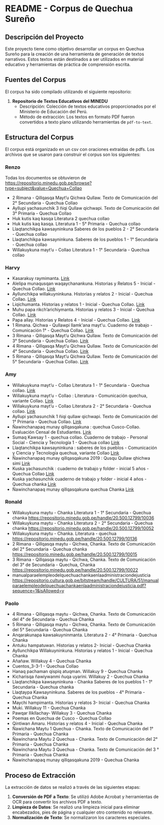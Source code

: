 # README - Corpus de Quechua Sureño

## Descripción del Proyecto
Este proyecto tiene como objetivo desarrollar un corpus en Quechua Sureño para la creación de una herramienta de generación de textos narrativos. Estos textos están destinados a ser utilizados en material educativo y herramientas de práctica de comprensión escrita.

## Fuentes del Corpus
El corpus ha sido compilado utilizando el siguiente repositorio:

1. **Repositorio de Textos Educativos del MINEDU**
   - Descripción: Colección de textos educativos proporcionados por el Ministerio de Educación del Perú.
   - Método de extracción: Los textos en formato PDF fueron convertidos a texto plano utilizando herramientas de `pdf-to-text`.

## Estructura del Corpus
El corpus está organizado en un csv con oraciones extraídas de pdfs. Los archivos que se usaron para construir el corpus son los siguientes:

### Renzo
Todas los documentos se obtuvieron de https://repositorio.minedu.gob.pe/browse?type=subject&value=Quechua+Collao
   - 2 Rimana - Qillqasqa Mayt’u Qichwa Qullaw. Texto de Comunicación del 2° Secundaria - Quechua Collao
   - Ayllupi yachasunchik 3 ñiqi Qullaw qichwapi. Texto de Comunicación del 3° Primaria - Quechua Collao
   - Huk kutis kaq kasqa Literatura 2 quechua collao
   - Huk kutis kaq kasqa. Literatura 1 - 5° Primaria - Quechua collao
   - Llaqtanchikpa kawsayninkuna Saberes de los pueblos 2 - 2° Secundaria - Quechua collao
   - Llaqtanchikpa kawsayninkuna. Saberes de los pueblos 1 - 1° Secundaria - Quechua collao
   - Willakuykuna mayt’u - Collao Literatura 1 - 1° Secundaria - Quechua collao
  
### Harvy
   - Kasarakuy raymimanta. [Link](https://repositorio.minedu.gob.pe/handle/20.500.12799/6658)
   - Alelipa munaqusqan waqaychanankuna. Historias y Relatos 5 - Inicial - Quechua Collao. [Link](https://repositorio.minedu.gob.pe/handle/20.500.12799/9929)
   - Ayllunchikpa willakuyninkuna. Historias y relatos 2 - Inicial - Quechua Collao. [Link](https://hdl.handle.net/20.500.12799/9883)
   - Liqichumanta. Historias y relatos 1 - Inicial - Quechua Collao. [Link](https://hdl.handle.net/20.500.12799/9864)
   - Muhu papa rikch’arichiymanta. Historias y relatos 3 - Inicial - Quechua Collao. [Link](https://hdl.handle.net/20.500.12799/9902)
   - Papa allay. Historias y Relatos 4 - Inicial - Quechua Collao. [Link](https://hdl.handle.net/20.500.12799/9919)
   - 1 Rimana. Qichwa - Qullawpi llamk'ana mayt'u. Cuaderno de trabajo - Comunicación 1° - Quechua Collao. [Link](https://hdl.handle.net/20.500.12799/8196)
   - 3 Rimana - Qillqasqa Mayt’u Qichwa Qullaw. Texto de Comunicación del 3° Secundaria - Quechua Collao. [Link](https://repositorio.minedu.gob.pe/handle/20.500.12799/10023)
   - 4 Rimana - Qillqasqa Mayt’u Qichwa Qullaw. Texto de Comunicación del 4° Secundaria - Quechua Collao. [Link](https://hdl.handle.net/20.500.12799/10028)
   - 5 Rimana - Qillqasqa Mayt’u Qichwa Qullaw. Texto de Comunicación del 5° Secundaria - Quechua Collao. [Link](https://hdl.handle.net/20.500.12799/10031)
### Amy
   - Willakuykuna mayt’u - Collao Literatura 1 - 1° Secundaria - Quechua collao. [Link](https://hdl.handle.net/20.500.12799/10037)
   - Willakuykuna mayt’u - Collao : Literatura - Comunicación quechua, variante Collao. [Link](https://hdl.handle.net/20.500.12799/7580)
   - Willakuykuna mayt’u - Collao Literatura 2 - 2° Secundaria - Quechua collao. [Link](https://hdl.handle.net/20.500.12799/10053)
   - Ayllupi yachasunchik 1 ñiqi qullaw qichwapi. Texto de Comunicación del 1° Primaria - Quechua Collao. [Link](https://hdl.handle.net/20.500.12799/9978)
   - Ñawinchanapaq munay qillqasqakuna : quechua Cusco-Collao. Evaluación Censal de Estudiantes. [Link](https://hdl.handle.net/20.500.12799/3877)
   - Sumaq Kawsay 1 - quechua collao. Cuaderno de trabajo - Personal Social - Ciencia y Tecnología 1 - Quechua collao [Link](https://hdl.handle.net/20.500.12799/8198)
   - Llaqtanchikpa kawsayninkuna : saberes de los pueblos - Comunicación y Ciencia y Tecnología quechua, variante Collao [Link](https://hdl.handle.net/20.500.12799/7574)
   - Ñawinchanapaq munay qillqasqakuna 2019 : Qusqu Qullaw qhichwa simi [Link](https://hdl.handle.net/20.500.12799/6712)
   - Kuska yachasunchik : cuaderno de trabajo y folder - inicial 5 años - Quechua Collao [Link](https://hdl.handle.net/20.500.12799/8177)
   - Kuska yachasunchik cuaderno de trabajo y folder - inicial 4 años - Quechua chanka [Link](https://hdl.handle.net/20.500.12799/7438)
   - Ñawinchanapaq munay qillqasqakuna quechua Chanka [Link](https://hdl.handle.net/20.500.12799/3878)
   
### Ronald
   - Willakuykuna maytu - Chanka Literatura 1 - 1° Secundaria - Quechua chanka https://repositorio.minedu.gob.pe/handle/20.500.12799/10036
   - Willakuykuna maytu - Chanka Literatura 2 - 2° Secundaria - Quechua chanka https://repositorio.minedu.gob.pe/handle/20.500.12799/10052
   - Willakuykuna maytu - Chanka. Literatura - quechua https://repositorio.minedu.gob.pe/handle/20.500.12799/10136
   - 2 Rimana - Qillqasqa maytu - Qichwa, Chanka. Texto de Comunicación del 2° Secundaria - Quechua chanka https://repositorio.minedu.gob.pe/handle/20.500.12799/10015
   - 3 Rimana - Qillqasqa maytu - Qichwa, Chanka. Texto de Comunicación del 3° de Secundaria - Quechua, Chanka https://repositorio.minedu.gob.pe/handle/20.500.12799/10022
   - manualparaelempleodelquechuachankaenlaadministraciondejusticia https://repositorio.cultura.gob.pe/bitstream/handle/CULTURA/51/manualparaelempleodelquechuachankaenlaadministraciondejusticia.pdf?sequence=1&isAllowed=y
   
### Paolo
- 4 Rimana - Qillqasqa maytu - Qichwa, Chanka. Texto de Comunicación del 4° de Secundaria - Quechua Chanka
- 5 Rimana - Qillqasqa maytu - Qichwa, Chanka. Texto de Comunicación del 5° Secundaria - Quechua Chanka
- Anqarakunapa kawsakuyninmanta. Literatura 2 - 4° Primaria - Quechua Chanka
- Antuku hampatuwan. Historias y relatos 2- Inicial - Quechua Chanka
- Ayllunchikpa Willakuyninkuna. Historias y relatos 1 - Inicial - Quechua Chanka
- Añañaw. Willakuy 4 - Quechua Chanka
- Cuentos_3-3-1 - Quechua Collao
- Hanaq pachaman qispiq atuqman. Willakuy 9 - Quechua Chanka
- Kicharisqa ñawiywanmi ñuqa uyarini. Willakuy 2 - Quechua Chanka
- Llaqtanchikpa kawsayninkuna - Chanka Saberes de los pueblos 1 - 1° Secundaria - Quechua chanka
- Llaqtaypa Kawsayninkuna. Saberes de los pueblos - 4° Primaria - Quechua Chanka
- Maychi hampimanta. Historias y relatos 3- Inicial - Quechua Chanka
- Muki. Willakuy 11 - Quechua Chanka
- Pawqar llikllachay- Willakuy 3 - Quechua Chanka
- Poemas en Quechua de Cusco - Quechua Collao
- Qintiwan Amaru. Historias y relatos 4 - Inicial - Quechua Chanka
- Ñawichana Maytu 1 Quechua - Chanka. Texto de Comunicación del 1° Primaria - Quechua Chanka
- Ñawinchana Maytu 2 Quechua - Chanka. Texto de Comunicación del 2° Primaria - Quechua Chanka
- Ñawinchana Maytu 3 Quechua - Chanka. Texto de Comunicación del 3 ° Primaria - Quechua Chanka
- Ñawinchanapaq munay qillqasqakuna 2019 - Quechua Chanka

## Proceso de Extracción
La extracción de datos se realizó a través de las siguientes etapas:

1. **Conversión de PDF a Texto**: Se utilizó Adobe Acrobat y herramientas de OCR para convertir los archivos PDF a texto.
2. **Limpieza de Datos**: Se realizó una limpieza inicial para eliminar encabezados, pies de página y cualquier otro contenido no relevante.
3. **Normalización de Texto**: Se normalizaron los caracteres especiales.


